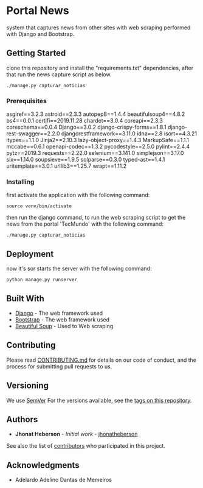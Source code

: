 # Portal News

system that captures news from other sites with web scraping performed with Django and Bootstrap.

## Getting Started

clone this repository and install the "requirements.txt" dependencies, after that run the news capture script as below.

```
./manage.py capturar_noticias
```

### Prerequisites

asgiref==3.2.3
astroid==2.3.3
autopep8==1.4.4
beautifulsoup4==4.8.2
bs4==0.0.1
certifi==2019.11.28
chardet==3.0.4
coreapi==2.3.3
coreschema==0.0.4
Django==3.0.2
django-crispy-forms==1.8.1
django-rest-swagger==2.2.0
djangorestframework==3.11.0
idna==2.8
isort==4.3.21
itypes==1.1.0
Jinja2==2.10.3
lazy-object-proxy==1.4.3
MarkupSafe==1.1.1
mccabe==0.6.1
openapi-codec==1.3.2
pycodestyle==2.5.0
pylint==2.4.4
pytz==2019.3
requests==2.22.0
selenium==3.141.0
simplejson==3.17.0
six==1.14.0
soupsieve==1.9.5
sqlparse==0.3.0
typed-ast==1.4.1
uritemplate==3.0.1
urllib3==1.25.7
wrapt==1.11.2



### Installing

first activate the application with the following command:

```
source venv/bin/activate
```

then run the django command, to run the web scraping script to get the news from the portal 'TecMundo' with the following command:

```
./manage.py capturar_noticias
```

## Deployment

now it's sor starts the server with the following command:

```
python manage.py runserver
```


## Built With

* [Django](https://docs.djangoproject.com/en/3.0/) - The web framework used
* [Bootstrap](https://getbootstrap.com/docs/4.4/getting-started/introduction/) - The web framework used
* [Beautiful Soup](https://www.crummy.com/software/BeautifulSoup/bs4/doc/) - Used to Web scraping



## Contributing

Please read [CONTRIBUTING.md](https://github.com/jhonatheberson/news-portal/blob/master/CONTRIBUTING.md) for details on our code of conduct, and the process for submitting pull requests to us.

## Versioning

We use [SemVer](http://semver.org/) For the versions available, see the [tags on this repository](https://github.com/jhonatheberson/news-portal/tags).

## Authors

* **Jhonat Heberson** - *Initial work* - [jhonatheberson](https://github.com/jhonatheberson/)

See also the list of [contributors](https://github.com/your/project/contributors) who participated in this project.



## Acknowledgments

* Adelardo Adelino Dantas de Memeiros
